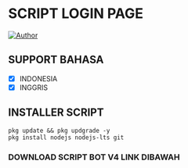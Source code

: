 # SCRIPT LOGIN PAGE

<a href="https://github.com/kenz-developer"><img title="Author" src="https://img.shields.io/badge/Author-Kenz-red.svg?style=for-the-badge&logo=github"></a>

## SUPPORT BAHASA

- [x] INDONESIA
- [x] INGGRIS

## INSTALLER SCRIPT
```
pkg update && pkg updgrade -y
pkg install nodejs nodejs-lts git 
```

### DOWNLOAD SCRIPT BOT V4 LINK DIBAWAH

